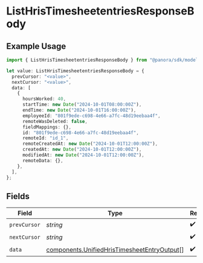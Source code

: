 # ListHrisTimesheetentriesResponseBody

## Example Usage

```typescript
import { ListHrisTimesheetentriesResponseBody } from "@panora/sdk/models/operations";

let value: ListHrisTimesheetentriesResponseBody = {
  prevCursor: "<value>",
  nextCursor: "<value>",
  data: [
    {
      hoursWorked: 40,
      startTime: new Date("2024-10-01T08:00:00Z"),
      endTime: new Date("2024-10-01T16:00:00Z"),
      employeeId: "801f9ede-c698-4e66-a7fc-48d19eebaa4f",
      remoteWasDeleted: false,
      fieldMappings: {},
      id: "801f9ede-c698-4e66-a7fc-48d19eebaa4f",
      remoteId: "id_1",
      remoteCreatedAt: new Date("2024-10-01T12:00:00Z"),
      createdAt: new Date("2024-10-01T12:00:00Z"),
      modifiedAt: new Date("2024-10-01T12:00:00Z"),
      remoteData: {},
    },
  ],
};
```

## Fields

| Field                                                                                                      | Type                                                                                                       | Required                                                                                                   | Description                                                                                                |
| ---------------------------------------------------------------------------------------------------------- | ---------------------------------------------------------------------------------------------------------- | ---------------------------------------------------------------------------------------------------------- | ---------------------------------------------------------------------------------------------------------- |
| `prevCursor`                                                                                               | *string*                                                                                                   | :heavy_check_mark:                                                                                         | N/A                                                                                                        |
| `nextCursor`                                                                                               | *string*                                                                                                   | :heavy_check_mark:                                                                                         | N/A                                                                                                        |
| `data`                                                                                                     | [components.UnifiedHrisTimesheetEntryOutput](../../models/components/unifiedhristimesheetentryoutput.md)[] | :heavy_check_mark:                                                                                         | N/A                                                                                                        |